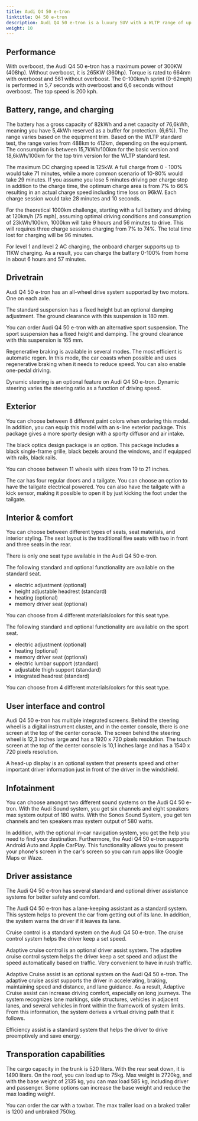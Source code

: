 ```yaml
---
title: Audi Q4 50 e-tron
linktitle: Q4 50 e-tron
description: Audi Q4 50 e-tron is a luxury SUV with a WLTP range of up to 488 km (303 miles). We have all the details. 
weight: 10
---
```

<!-- markdownlint-disable MD033 -->


## Performance

With overboost, the Audi Q4 50 e-tron has a maximum power of 300KW (408hp). Without overboost, it is 265KW (360hp). Torque is rated to 664nm with overboost and 561 without overboost. The 0-100km/h sprint (0-62mph) is performed in 5,7 seconds with overboost and 6,6 seconds without overboost. The top speed is 200 kph. 

## Battery, range, and charging

The battery has a gross capacity of 82kWh and a net capacity of 76,6kWh, meaning you have 5,4kWh reserved as a buffer for protection. (6,6%). The range varies based on the equipment trim. Based on the WLTP standard test, the range varies from 488km to 412km, depending on the equipment. The consumption is between 15,7kWh/100km for the basic version and 18,6kWh/100km for the top trim version for the WLTP standard test. 

The maximum DC charging speed is 125kW. A full charge from 0 - 100% would take 71 minutes, while a more common scenario of 10-80% would take 29 minutes. If you assume you lose 5 minutes driving per charge stop in addition to the charge time, the optimum charge area is from 7% to 66% resulting in an actual charge speed including time loss on 96kW. Each charge session would take 28 minutes and 10 seconds. 

For the theoretical 1000km challenge, starting with a full battery and driving at 120km/h (75 mph), assuming optimal driving conditions and consumption of 23kWh/100km, 1000km will take 9 hours and 56 minutes to drive. This will requires three charge sessions charging from 7% to 74%. The total time lost for charging will be 96 minutes.   

For level 1 and level 2 AC charging, the  onboard charger supports up to 11KW charging. As a result, you can charge the battery 0-100% from home in about 6 hours and 57 minutes. 

## Drivetrain

Audi Q4 50 e-tron has an all-wheel drive system supported by two motors. One on each axle. 

The standard suspension has a fixed height but an optional damping adjustment. The ground clearance with this suspension is 180 mm. 

You can order Audi Q4 50 e-tron with an alternative sport suspension. The sport suspension has a fixed height and damping. The ground clearance with this suspension is 165 mm. 

Regenerative braking is available in several modes. The most efficient is automatic regen. In this mode, the car coasts when possible and uses regenerative braking when it needs to reduce speed. You can also enable one-pedal driving. 

Dynamic steering is an optional feature on Audi Q4 50 e-tron. Dynamic steering varies the steering ratio as a function of driving speed. 

## Exterior

You can choose between 8 different paint colors when ordering this model. 
 In addition, you can equip this model with an s-line exterior package. This package gives a more sporty design with a sporty diffusor and air intake. 

The black optics design package is an option. This package includes a black single-frame grille, black bezels around the windows, and if equipped with rails, black rails.

You can choose between 11 wheels with sizes from 19 to 21 inches. 

The car has four regular doors and a tailgate. You can choose an option to have the tailgate electrical powered. You can also have the tailgate with a kick sensor, making it possible to open it by just kicking the foot under the tailgate. 

## Interior & comfort

You can choose between different types of seats, seat materials, and interior styling. The seat layout is the traditional five seats with two in front and three seats in the rear. 

There is only one seat type available in the Audi Q4 50 e-tron. 

The following standard and optional functionality are available on the standard seat. 

 - electric adjustment (optional)
 - height adjustable headrest (standard)
 - heating (optional)
 - memory driver seat (optional)

You can choose from 4 different materials/colors for this seat type. 

The following standard and optional functionality are available on the sport seat. 

 - electric adjustment (optional)
 - heating (optional)
 - memory driver seat (optional)
 - electric lumbar support (standard)
 - adjustable thigh support (standard)
 - integrated headrest (standard)

You can choose from 4 different materials/colors for this seat type. 

## User interface and control

Audi Q4 50 e-tron has multiple integrated screens. Behind the steering wheel is a digital instrument cluster, and in the center console, there is one screen at the top of the center console. The  screen behind the steering wheel is 12,3 inches large and has a 1920 x 720 pixels resolution. The touch screen at the top of the center console is 10,1 inches large and has a 1540 x 720 pixels resolution. 

A head-up display is an optional system that presents speed and other important driver information just in front of the driver in the windshield. 

## Infotainment

You can choose amongst two different sound systems on the Audi Q4 50 e-tron. With the Audi Sound system, you get six channels and eight speakers max system output of 180 watts. With the Sonos Sound System, you get ten channels and ten speakers max system output of 580 watts. 

In addition, with the optional in-car navigation system, you get the help you need to find your destination. Furthermore, the Audi Q4 50 e-tron supports Android Auto and Apple CarPlay. This functionality allows you to present your phone's screen in the car's screen so you can run apps like Google Maps or Waze. 
## Driver assistance

The Audi Q4 50 e-tron has several standard and optional driver assistance systems for better safety and comfort.

The Audi Q4 50 e-tron has a lane-keeping assistant as a standard system. This system helps to prevent the car from getting out of its lane. In addition, the system warns the driver if it leaves its lane.

Cruise control is a standard system on the Audi Q4 50 e-tron. The cruise control system helps the driver keep a set speed. 

Adaptive cruise control is an optional driver assist system. The adaptive cruise control system helps the driver keep a set speed and adjust the speed automatically based on traffic. Very convenient to have in rush traffic. 

Adaptive Cruise assist is an optional system on the Audi Q4 50 e-tron.  The adaptive cruise assist supports the driver in accelerating, braking, maintaining speed and distance, and lane guidance. As a result, Adaptive Cruise assist can increase driving comfort, especially on long journeys. The system recognizes lane markings, side structures, vehicles in adjacent lanes, and several vehicles in front within the framework of system limits. From this information, the system derives a virtual driving path that it follows.

Efficiency assist is a standard system that helps the driver to drive preemptively and save energy. 

## Transporation capabilities

The cargo capacity in the trunk is 520 liters. With the rear seat down, it is 1490 liters. On the roof, you can load up to 75kg. Max weight is 2720kg, and with the base weight of 2135 kg, you can max load 585 kg, including driver and passenger. Some options can increase the base weight and reduce the max loading weight. 

You can order the car with a towbar. The max trailer load on a braked trailer is 1200 and unbraked 750kg. 